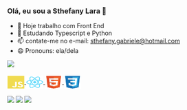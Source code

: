 ### Olá, eu sou a Sthefany Lara 👋

- 🔭 Hoje trabalho com Front End 
- 🌱 Estudando Typescript e Python 
- 📫 contate-me no e-mail: sthefany.gabriele@hotmail.com
- 😄 Pronouns: ela/dela


<div >
  <a href="https://github.com/SthefanyLara">
  <img height="180em" src="https://github-readme-stats.vercel.app/api?username=SthefanyLara&show_icons=true&theme=dracula&include_all_commits=true&count_private=true"/>
<!--   <img height="180em" src="https://github-readme-stats.vercel.app/api/top-langs/?username=SthefanyLara&layout=compact&langs_count=7&theme=dracula"/> -->
</div>
  <div style="display: inline_block"><br>
  <img align="center" alt="Rafa-Js" height="30" width="40" src="https://raw.githubusercontent.com/devicons/devicon/master/icons/javascript/javascript-plain.svg">
  <img align="center" alt="Rafa-React" height="30" width="40" src="https://raw.githubusercontent.com/devicons/devicon/master/icons/react/react-original.svg">
  <img align="center" alt="Rafa-HTML" height="30" width="40" src="https://raw.githubusercontent.com/devicons/devicon/master/icons/html5/html5-original.svg">
  <img align="center" alt="Rafa-CSS" height="30" width="40" src="https://raw.githubusercontent.com/devicons/devicon/master/icons/css3/css3-original.svg">

 
</div>
  <br />
  <div >
  <a   align="center" href="https://instagram.com/sthe.laraa/" target="_blank"><img src="https://img.shields.io/badge/-Instagram-%23E4405F?style=for-the-badge&logo=instagram&logoColor=white" target="_blank"></a>
  <a   align="center"  href = "mailto:sthefany.gabriele@hotmail.com"><img src="https://img.shields.io/badge/-Gmail-%23333?style=for-the-badge&logo=gmail&logoColor=white" target="_blank"></a>
  <a   align="center" href="https://www.linkedin.com/in/sthefanylara/target="_blank"><img src="https://img.shields.io/badge/-LinkedIn-%230077B5?style=for-the-badge&logo=linkedin&logoColor=white" target="_blank"></a> 
  
  </div>
  
 
